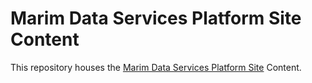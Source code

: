 # Marim Data Services Platform Site Content

This repository houses the [Marim Data Services Platform Site](https://www.marimplatform.dev) Content.
